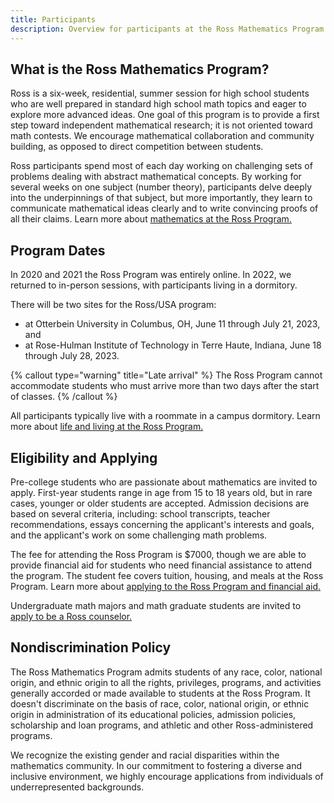 ```yaml
---
title: Participants
description: Overview for participants at the Ross Mathematics Program
---
```


## What is the Ross Mathematics Program?

Ross is a six-week, residential, summer session for high school students who are well prepared in standard high school math topics and eager to explore more advanced ideas. One goal of this program is to provide a first step toward independent mathematical research; it is not oriented toward math contests. We encourage mathematical collaboration and community building, as opposed to direct competition between students.

Ross participants spend most of each day working on challenging sets of problems dealing with abstract mathematical concepts. By working for several weeks on one subject (number theory), participants delve deeply into the underpinnings of that subject, but more importantly, they learn to communicate mathematical ideas clearly and to write convincing proofs of all their claims. Learn more about [mathematics at the Ross Program.](/participants/math-at-ross)

## Program Dates

In 2020 and 2021 the Ross Program was entirely online. In 2022, we returned to in-person sessions, with participants living in a dormitory.

There will be two sites for the Ross/USA program:

- at Otterbein University in Columbus, OH, June 11 through July 21, 2023, and
- at Rose-Hulman Institute of Technology in Terre Haute, Indiana, June 18 through July 28, 2023.

{% callout type="warning" title="Late arrival" %}
The Ross Program cannot accommodate students who must arrive more than two days after the start of classes.
{% /callout %}

All participants typically live with a roommate in a campus dormitory. Learn more about [life and living at the Ross Program.](/participants/life-at-ross)

## Eligibility and Applying

Pre-college students who are passionate about mathematics are invited to apply. First-year students range in age from 15 to 18 years old, but in rare cases, younger or older students are accepted. Admission decisions are based on several criteria, including: school transcripts, teacher recommendations, essays concerning the applicant's interests and goals, and the applicant's work on some challenging math problems.

The fee for attending the Ross Program is $7000, though we are able to provide financial aid for students who need financial assistance to attend the program. The student fee covers tuition, housing, and meals at the Ross Program. Learn more about [applying to the Ross Program and financial aid.](participants/application)

Undergraduate math majors and math graduate students are invited to [apply to be a Ross counselor.](staff/application)

## Nondiscrimination Policy

The Ross Mathematics Program admits students of any race, color, national origin, and ethnic origin to all the rights, privileges, programs, and activities generally accorded or made available to students at the Ross Program. It doesn't discriminate on the basis of race, color, national origin, or ethnic origin in administration of its educational policies, admission policies, scholarship and loan programs, and athletic and other Ross-administered programs.

We recognize the existing gender and racial disparities within the mathematics community. In our commitment to fostering a diverse and inclusive environment, we highly encourage applications from individuals of underrepresented backgrounds.